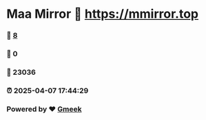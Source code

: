 # Maa Mirror :link: https://mmirror.top 
### :page_facing_up: [8](https://mmirror.top/tag.html) 
### :speech_balloon: 0 
### :hibiscus: 23036 
### :alarm_clock: 2025-04-07 17:44:29 
### Powered by :heart: [Gmeek](https://github.com/Meekdai/Gmeek)
